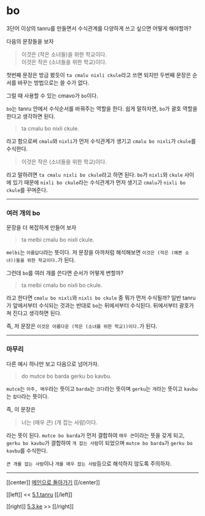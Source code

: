 # bo
3단어 이상의 tanru를 만들면서 수식관계를 다양하게 쓰고 싶으면 어떻게 해야할까?

다음의 문장들을 보자

> 이것은 (작은 소녀들)을 위한 학교이다.  
> 이것은 작은 (소녀들을 위한 학교)이다.

첫번째 문장은 방금 봤듯이 `ta cmalu nixli ckule`라고 쓰면 되지만 두번째 문장은 순서를 바꾸는 방법으로는 쓸 수가 없다.

그럴 때 사용할 수 있는 cmavo가 `bo`이다.

`bo`는 tanru 안에서 수식순서를 바꿔주는 역할을 한다. 쉽게 말하자면, `bo`가 괄호 역할을 한다고 생각하면 된다.

> ta cmalu bo nixli ckule.

라고 함으로써 `cmalu`와 `nixli`가 먼저 수식관계가 생기고 `cmalu bo nixli`가 `ckule`를 수식한다.

> 이것은 작은 (소녀들을 위한 학교)이다.

라고 말하려면 `ta cmalu nixli bo ckule`라고 하면 된다. `bo`가 `nixli`와 `ckule` 사이에 있기 때문에 `nixli bo ckule`라는 수식관계가 먼저 생기고 `cmalu`가 `nixli bo ckule`를 꾸며준다.

---

### 여러 개의 bo
문장을 더 복잡하게 만들어 보자

> ta melbi cmalu bo nixli ckule.

`melbi`는 `아름답다`라는 뜻이다. 저 문장을 아까처럼 해석해보면 `이것은 (작은 (예쁜 소녀))들을 위한 학교이다.`가 된다.

그런데 `bo`를 여러 개를 쓴다면 순서가 어떻게 변할까?

> ta melbi cmalu bo nixli bo ckule.

라고 한다면 `cmalu bo nixli`와 `nixli bo ckule` 중 뭐가 먼저 수식될까? 일반 tanru가 앞에서부터 수식되는 것과는 반대로 `bo`는 뒤에서부터 수식된다. 뒤에서부터 괄호가 쳐 진다고 생각하면 된다.

즉, 저 문장은 `이것은 아름다운 (작은 (소녀를 위한 학교))이다.`가 된다.

---

### 마무리

다른 예시 하나만 보고 다음으로 넘어가자.
> do mutce bo barda gerku bo kavbu.

`mutce`는 `아주, 매우`라는 뜻이고 `barda`는 `크다`라는 뜻이며 `gerku`는 `개`라는 뜻이고 `kavbu`는 `잡다`라는 뜻이다.

즉, 이 문장은
> 너는 (매우 큰) (개 잡는 사람)이다.

라는 뜻이 된다.
`mutce bo barda`가 먼저 결합하여 `매우 큰`이라는 뜻을 갖게 되고, `gerku bo kavbu`가 결합하여 `개 잡는 사람`이 되었으며 `mutce bo barda`가 `gerku bo kavbu`를 수식한다.

`큰 개를 잡는 사람`이나 `개를 매우 잡는 사람`등으로 해석하지 않도록 주의하자.

---

[[center]]
[메인으로 돌아가기](index.html)
[[/center]]

[[left]]
<< [5.1.tanru](05_01_tanru.html)
[[/left]]

[[right]]
[5.3.ke](05_03_ke.html) >>
[[/right]]